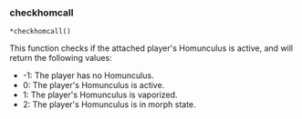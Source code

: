 ### checkhomcall
```
*checkhomcall()
```

This function checks if the attached player's Homunculus is active,
and will return the following values:
* -1: The player has no Homunculus.
*  0: The player's Homunculus is active.
*  1: The player's Homunculus is vaporized.
*  2: The player's Homunculus is in morph state.
